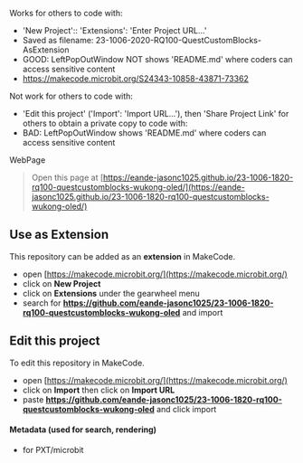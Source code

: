 Works for others to code with:
* 'New Project':: 'Extensions': 'Enter Project URL...'
* Saved as filename: 23-1006-2020-RQ100-QuestCustomBlocks-AsExtension 
* GOOD: LeftPopOutWindow NOT shows 'README.md' where coders can access sensitive content
* https://makecode.microbit.org/S24343-10858-43871-73362
  
Not work for others to code with:
* 'Edit this project' ('Import': 'Import URL...'), then 'Share Project Link' for others to obtain a private copy to code with:
* BAD: LeftPopOutWindow shows 'README.md' where coders can access sensitive content

WebPage
> Open this page at [https://eande-jasonc1025.github.io/23-1006-1820-rq100-questcustomblocks-wukong-oled/](https://eande-jasonc1025.github.io/23-1006-1820-rq100-questcustomblocks-wukong-oled/)

## Use as Extension

This repository can be added as an **extension** in MakeCode.

* open [https://makecode.microbit.org/](https://makecode.microbit.org/)
* click on **New Project**
* click on **Extensions** under the gearwheel menu
* search for **https://github.com/eande-jasonc1025/23-1006-1820-rq100-questcustomblocks-wukong-oled** and import

## Edit this project

To edit this repository in MakeCode.

* open [https://makecode.microbit.org/](https://makecode.microbit.org/)
* click on **Import** then click on **Import URL**
* paste **https://github.com/eande-jasonc1025/23-1006-1820-rq100-questcustomblocks-wukong-oled** and click import

#### Metadata (used for search, rendering)

* for PXT/microbit
<script src="https://makecode.com/gh-pages-embed.js"></script><script>makeCodeRender("{{ site.makecode.home_url }}", "{{ site.github.owner_name }}/{{ site.github.repository_name }}");</script>

